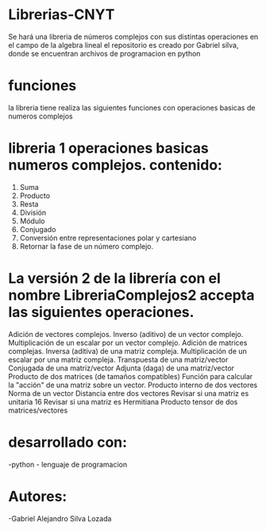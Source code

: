 # Librerias-CNYT
Se hará una libreria de números complejos con sus distintas operaciones en el campo de la algebra lineal el repositorio es creado por Gabriel silva, donde se encuentran archivos de programacion en  python

# funciones 
la libreria tiene realiza las siguientes funciones con operaciones basicas de numeros complejos

# libreria 1 operaciones basicas numeros complejos. contenido: 

1. Suma
2. Producto
3. Resta
4. División
5. Módulo
6. Conjugado
7. Conversión entre representaciones polar y cartesiano
8. Retornar la fase de un número complejo.

# La versión 2 de la librería con el nombre LibreriaComplejos2 accepta las siguientes operaciones.

Adición de vectores complejos.
Inverso (aditivo) de un vector complejo.
Multiplicación de un escalar por un vector complejo.
Adición de matrices complejas.
Inversa (aditiva) de una matriz compleja.
Multiplicación de un escalar por una matriz compleja.
Transpuesta de una matriz/vector
Conjugada de una matriz/vector
Adjunta (daga) de una matriz/vector
Producto de dos matrices (de tamaños compatibles)
Función para calcular la "acción" de una matriz sobre un vector.
Producto interno de dos vectores
Norma de un vector
Distancia entre dos vectores
Revisar si una matriz es unitaria 16 Revisar si una matriz es Hermitiana
Producto tensor de dos matrices/vectores

# desarrollado con:
-python - lenguaje de programacion

# Autores:

-Gabriel Alejandro Silva Lozada
